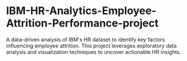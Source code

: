 # IBM-HR-Analytics-Employee-Attrition-Performance-project
A data-driven analysis of IBM's HR dataset to identify key factors influencing employee attrition. This project leverages exploratory data analysis and visualization techniques to uncover actionable HR insights.
